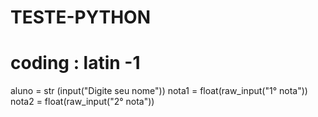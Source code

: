 # TESTE-PYTHON
# coding : latin -1
aluno = str (input("Digite seu nome"))
nota1 = float(raw_input("1° nota"))
nota2 = float(raw_input("2° nota"))
